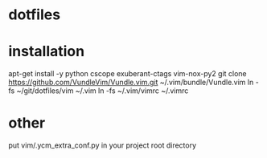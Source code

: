 # dotfiles

# installation
apt-get install -y python cscope exuberant-ctags vim-nox-py2
git clone https://github.com/VundleVim/Vundle.vim.git ~/.vim/bundle/Vundle.vim
ln -fs ~/git/dotfiles/vim ~/.vim
ln -fs ~/.vim/vimrc ~/.vimrc



# other
put vim/.ycm_extra_conf.py in your project root directory


